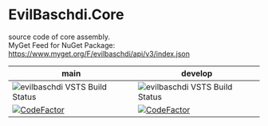 # EvilBaschdi.Core

source code of core assembly.\
MyGet Feed for NuGet Package: <https://www.myget.org/F/evilbaschdi/api/v3/index.json>

| main | develop |
| ------------- | ------------- |
| ![evilbaschdi VSTS Build Status](https://dev.azure.com/evilbaschdi/Main/_apis/build/status/Core/EvilBaschdi.Core?branchName=main) | ![evilbaschdi VSTS Build Status](https://dev.azure.com/evilbaschdi/Main/_apis/build/status/Core/EvilBaschdi.Core?branchName=develop) |
| [![CodeFactor](https://www.codefactor.io/repository/github/evilbaschdi/evilbaschdi.core/badge/main)](https://www.codefactor.io/repository/github/evilbaschdi/evilbaschdi.core/overview/main) | [![CodeFactor](https://www.codefactor.io/repository/github/evilbaschdi/evilbaschdi.core/badge/develop)](https://www.codefactor.io/repository/github/evilbaschdi/evilbaschdi.core/overview/develop) |
